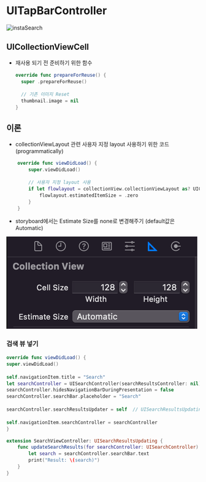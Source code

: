 # UITapBarController

![instaSearch](README.assets/instaSearch.gif)



## UICollectionViewCell

- 재사용 되기 전 준비하기 위한 함수

  ```swift
  override func prepareForReuse() {
    super .prepareForReuse()
  
    // 기존 이미지 Reset
    thumbnail.image = nil
  }
  ```

  

## 이론

- collectionViewLayout 관련 사용자 지정 layout 사용하기 위한 코드(programmatically)

```swift
    override func viewDidLoad() {
        super.viewDidLoad()
        
      	// 사용자 지정 layout 사용
        if let flowlayout = collectionView.collectionViewLayout as? UICollectionViewFlowLayout {
            flowlayout.estimatedItemSize = .zero
        }
    }
```

- storyboard에서는 Estimate Size를 none로 변경해주기 (default값은 Automatic)

![image-20220609003221300](README.assets/image-20220609003221300.png)



### 검색 뷰 넣기

```swift
override func viewDidLoad() {
super.viewDidLoad()

self.navigationItem.title = "Search"
let searchController = UISearchController(searchResultsController: nil)
searchController.hidesNavigationBarDuringPresentation = false
searchController.searchBar.placeholder = "Search"
  
searchController.searchResultsUpdater = self  // UISearchResultsUpdating protocol 필요
  
self.navigationItem.searchController = searchController
}
```

```swift
extension SearchViewController: UISearchResultsUpdating {
    func updateSearchResults(for searchController: UISearchController) {
        let search = searchController.searchBar.text
        print("Result: \(search)")
    }
}

```

